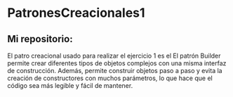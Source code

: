 # PatronesCreacionales1

## Mi repositorio:

El patro creacional usado para realizar el ejercicio 1 es el El patrón Builder permite crear diferentes tipos de objetos complejos con una misma interfaz de construcción. Además, permite construir objetos paso a paso y evita la creación de constructores con muchos parámetros, lo que hace que el código sea más legible y fácil de mantener.
